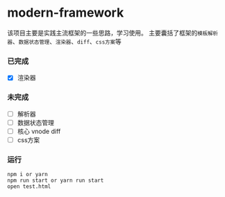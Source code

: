 # modern-framework
该项目主要是实践主流框架的一些思路，学习使用。
主要囊括了框架的`模板解析器`、`数据状态管理`、`渲染器`、`diff`、`css方案`等

### 已完成
- [x] 渲染器

### 未完成

- [ ] 解析器
- [ ] 数据状态管理
- [ ] 核心 vnode diff
- [ ] css方案

### 运行

```
npm i or yarn
npm run start or yarn run start
open test.html
```
